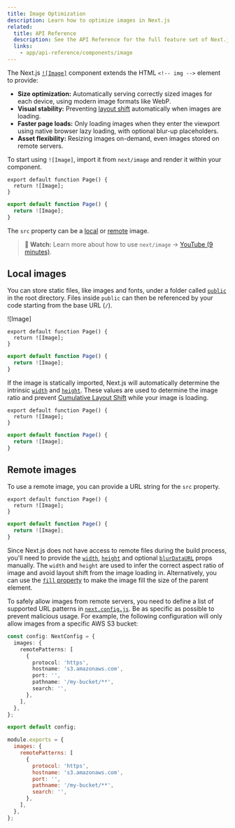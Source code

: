 ```yaml
---
title: Image Optimization
description: Learn how to optimize images in Next.js
related:
  title: API Reference
  description: See the API Reference for the full feature set of Next.js Image.
  links:
    - app/api-reference/components/image
---
```


The Next.js [`![Image]`](/docs/app/api-reference/components/image) component extends the HTML `<!-- img -->` element to provide:

- **Size optimization:** Automatically serving correctly sized images for each device, using modern image formats like WebP.
- **Visual stability:** Preventing [layout shift](https://web.dev/articles/cls) automatically when images are loading.
- **Faster page loads:** Only loading images when they enter the viewport using native browser lazy loading, with optional blur-up placeholders.
- **Asset flexibility:** Resizing images on-demand, even images stored on remote servers.

To start using `![Image]`, import it from `next/image` and render it within your component.

```tsx filename="app/page.tsx" switcher
export default function Page() {
  return ![Image];
}
```

```jsx filename="app/page.js" switcher
export default function Page() {
  return ![Image];
}
```

The `src` property can be a [local](#local-images) or [remote](#remote-images) image.

> **🎥 Watch:** Learn more about how to use `next/image` → [YouTube (9 minutes)](https://youtu.be/IU_qq_c_lKA).

## Local images

You can store static files, like images and fonts, under a folder called [`public`](/docs/app/api-reference/file-conventions/public-folder) in the root directory. Files inside `public` can then be referenced by your code starting from the base URL (`/`).

![Image]

```tsx filename="app/page.tsx" switcher
export default function Page() {
  return ![Image];
}
```

```jsx filename="app/page.js" switcher
export default function Page() {
  return ![Image];
}
```

If the image is statically imported, Next.js will automatically determine the intrinsic [`width`](/docs/app/api-reference/components/image#width-and-height) and [`height`](/docs/app/api-reference/components/image#width-and-height). These values are used to determine the image ratio and prevent [Cumulative Layout Shift](https://web.dev/articles/cls) while your image is loading.

```tsx filename="app/page.tsx" switcher
export default function Page() {
  return ![Image];
}
```

```jsx filename="app/page.js" switcher
export default function Page() {
  return ![Image];
}
```

## Remote images

To use a remote image, you can provide a URL string for the `src` property.

```tsx filename="app/page.tsx" switcher
export default function Page() {
  return ![Image];
}
```

```jsx filename="app/page.js" switcher
export default function Page() {
  return ![Image];
}
```

Since Next.js does not have access to remote files during the build process, you'll need to provide the [`width`](/docs/app/api-reference/components/image#width-and-height), [`height`](/docs/app/api-reference/components/image#width-and-height) and optional [`blurDataURL`](/docs/app/api-reference/components/image#blurdataurl) props manually. The `width` and `height` are used to infer the correct aspect ratio of image and avoid layout shift from the image loading in. Alternatively, you can use the [`fill` property](/docs/app/api-reference/components/image#fill) to make the image fill the size of the parent element.

To safely allow images from remote servers, you need to define a list of supported URL patterns in [`next.config.js`](/docs/app/api-reference/config/next-config-js). Be as specific as possible to prevent malicious usage. For example, the following configuration will only allow images from a specific AWS S3 bucket:

```ts filename="next.config.ts" switcher
const config: NextConfig = {
  images: {
    remotePatterns: [
      {
        protocol: 'https',
        hostname: 's3.amazonaws.com',
        port: '',
        pathname: '/my-bucket/**',
        search: '',
      },
    ],
  },
};

export default config;
```

```js filename="next.config.js" switcher
module.exports = {
  images: {
    remotePatterns: [
      {
        protocol: 'https',
        hostname: 's3.amazonaws.com',
        port: '',
        pathname: '/my-bucket/**',
        search: '',
      },
    ],
  },
};
```
